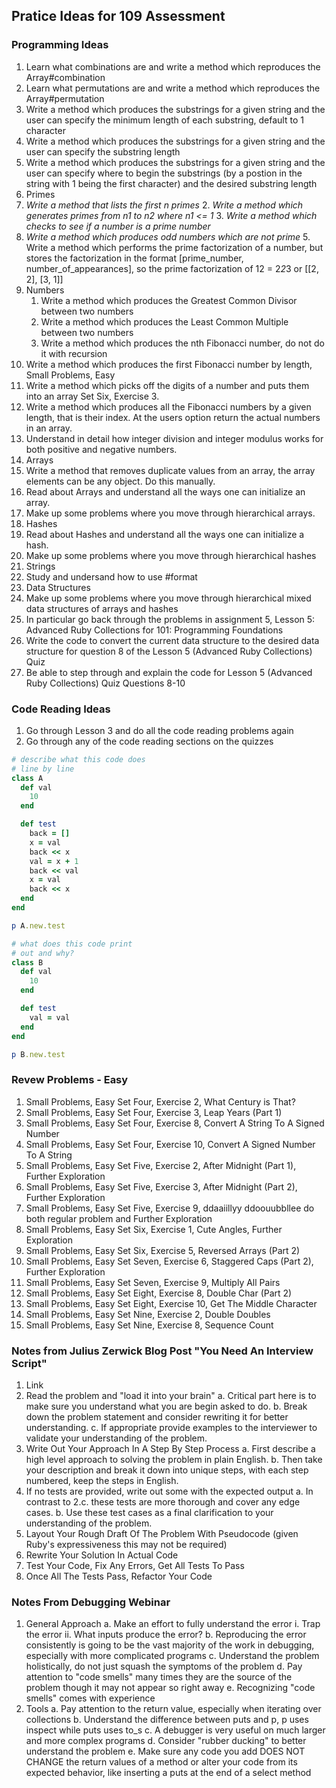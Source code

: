 ## Pratice Ideas for 109 Assessment

### Programming Ideas
1.  Learn what combinations are and write a method which reproduces the Array#combination
2.  Learn what permutations are and write a method which reproduces the Array#permutation
3.  Write a method which produces the substrings for a given string and the user can specify
the minimum length of each substring, default to 1 character
4.  Write a method which produces the substrings for a given string and the user can specify
the substring length
5.  Write a method which produces the substrings for a given string and the user can specify
where to begin the substrings (by a postion in the string with 1 being the first character)
and the desired substring length
6.  Primes
  1.  _Write a method that lists the first n primes_
	2.  _Write a method which generates primes from n1 to n2 where n1 <= 1_
	3.  _Write a method which checks to see if a number is a prime number_
  4.  _Write a method which produces odd numbers which are not prime_
	5.  Write a method which performs the prime factorization of a number, but
	stores the factorization in the format [prime_number, number_of_appearances],
	so the prime factorization of 12 = 2*2*3 or [[2, 2], [3, 1]]
7.  Numbers
	1.  Write a method which produces the Greatest Common Divisor between two numbers
	2.  Write a method which produces the Least Common Multiple between two numbers
	3.  Write a method which produces the nth Fibonacci number, do not do it with recursion
  4.  Write a method which produces the first Fibonacci number by length, Small Problems, Easy
  5.  Write a method which picks off the digits of a number and puts them into an array
  Set Six, Exercise 3.
  5.  Write a method which produces all the Fibonacci numbers by a given length, that is their
  index.  At the users option return the actual numbers in an array.
  6.  Understand in detail how integer division and integer modulus works for both positive and
  negative numbers.
8.  Arrays
  1.  Write a method that removes duplicate values from an array, the array elements can be any
  object.  Do this manually.
  2.  Read about Arrays and understand all the ways one can initialize an array.
  3.  Make up some problems where you move through hierarchical arrays.
9.  Hashes
  1.  Read about Hashes and understand all the ways one can initialize a hash.
  2.  Make up some problems where you move through hierarchical hashes
10.  Strings
  1.  Study and undersand how to use #format
11.  Data Structures
  1.  Make up some problems where you move through hierarchical mixed data structures of arrays
  and hashes
  2.  In particular go back through the problems in assignment 5, Lesson 5: Advanced Ruby Collections
  for 101: Programming Foundations
  3.  Write the code to convert the current data structure to the desired data structure for question 8
  of the Lesson 5 (Advanced Ruby Collections) Quiz 
  4.  Be able to step through and explain the code for Lesson 5 (Advanced Ruby Collections) Quiz Questions 8-10

### Code Reading Ideas
1.  Go through Lesson 3 and do all the code reading problems again
2.  Go through any of the code reading sections on the quizzes

```ruby
# describe what this code does
# line by line
class A
  def val
    10
  end

  def test
    back = []
    x = val
    back << x
    val = x + 1
    back << val
    x = val
    back << x
  end
end

p A.new.test

# what does this code print
# out and why?
class B
  def val
    10
  end

  def test
    val = val
  end
end

p B.new.test
```

### Revew Problems - Easy
1.  Small Problems, Easy Set Four, Exercise 2, What Century is That?
2.  Small Problems, Easy Set Four, Exercise 3, Leap Years (Part 1)
3.  Small Problems, Easy Set Four, Exercise 8, Convert A String To A Signed Number
4.  Small Problems, Easy Set Four, Exercise 10, Convert A Signed Number To A String
5.  Small Problems, Easy Set Five, Exercise 2, After Midnight (Part 1), Further Exploration
6.  Small Problems, Easy Set Five, Exercise 3, After Midnight (Part 2), Further Exploration
7.  Small Problems, Easy Set Five, Exercise 9, ddaaiillyy ddoouubbllee do both regular problem and Further Exploration
8.  Small Problems, Easy Set Six, Exercise 1, Cute Angles, Further Exploration
9.  Small Problems, Easy Set Six, Exercise 5, Reversed Arrays (Part 2)
10. Small Problems, Easy Set Seven, Exercise 6, Staggered Caps (Part 2), Further Exploration
11. Small Problems, Easy Set Seven, Exercise 9, Multiply All Pairs
12. Small Problems, Easy Set Eight, Exercise 8, Double Char (Part 2)
13. Small Problems, Easy Set Eight, Exercise 10, Get The Middle Character
14. Small Problems, Easy Set Nine, Exercise 2, Double Doubles
15. Small Problems, Easy Set Nine, Exercise 8, Sequence Count

### Notes from Julius Zerwick Blog Post "You Need An Interview Script"
1. Link
2. Read the problem and "load it into your brain"
   a. Critical part here is to make sure you understand what you are begin asked to do.
   b. Break down the problem statement and consider rewriting it for better understanding.
   c. If appropriate provide examples to the interviewer to validate your understanding of the problem.
3. Write Out Your Approach In A Step By Step Process
   a. First describe a high level approach to solving the problem in plain English.
   b. Then take your description and break it down into unique steps, with each step numbered, keep the steps in English.
4. If no tests are provided, write out some with the expected output
   a. In contrast to 2.c. these tests are more thorough and cover any edge cases.
   b. Use these test cases as a final clarification to your understanding of the problem.
5. Layout Your Rough Draft Of The Problem With Pseudocode (given Ruby's expressiveness this may not be required) 
6. Rewrite Your Solution In Actual Code
7. Test Your Code, Fix Any Errors, Get All Tests To Pass
8. Once All The Tests Pass, Refactor Your Code

### Notes From Debugging Webinar
1. General Approach
   a. Make an effort to fully understand the error
      i.  Trap the error
      ii. What inputs produce the error?
   b. Reproducing the error consistently is going to be the vast majority of the work in debugging, especially with more complicated programs
   c. Understand the problem holistically, do not just squash the symptoms of the problem
   d. Pay attention to "code smells" many times they are the source of the problem though it may not appear so right away
   e. Recognizing "code smells" comes with experience
 2. Tools
   a. Pay attention to the return value, especially when iterating over collections
   b. Understand the difference between puts and p, p uses inspect while puts uses to_s
   c. A debugger is very useful on much larger and more complex programs
   d. Consider "rubber ducking" to better understand the problem
   e. Make sure any code you add DOES NOT CHANGE the return values of a method or alter your code from its expected behavior, like inserting a puts
   at the end of a select method


